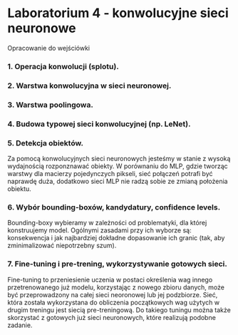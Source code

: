 # Laboratorium 4 - konwolucyjne sieci neuronowe
Opracowanie do wejściówki


### 1. Operacja konwolucji (splotu).


### 2. Warstwa konwolucyjna w sieci neuronowej.


### 3. Warstwa poolingowa.


### 4. Budowa typowej sieci konwolucyjnej (np. LeNet).


### 5. Detekcja obiektów.
Za pomocą konwolucyjnych sieci neuronowych jesteśmy w stanie z wysoką wydajnością rozponznawać obiekty. W porównaniu do MLP, gdzie tworząc warstwy dla macierzy pojedynczych pikseli, sieć połączeń potrafi być naprawdę duża, dodatkowo sieci MLP nie radzą sobie ze zmianą położenia obiektu.

### 6. Wybór bounding-boxów, kandydatury, confidence levels.
Bounding-boxy wybieramy w zależności od problematyki, dla której konstruujemy model. Ogólnymi zasadami przy ich wyborze są: konsekwencja i jak najbardziej dokładne dopasowanie ich granic (tak, aby zminimalizować niepotrzebny szum).

### 7. Fine-tuning i pre-trening, wykorzystywanie gotowych sieci.
Fine-tuning to przeniesienie uczenia w postaci określenia wag innego przetrenowanego już modelu, korzystając z nowego zbioru danych, może być przeprowadzony na całej sieci neoronowej lub jej podzbiorze. Sieć, która została wykorzystana do obliczenia początkowych wag użytych w drugim treningu jest siecią pre-treningową. Do takiego tuningu można także skorzystać z gotowych już sieci neuronowych, które realizują podobne zadanie.
